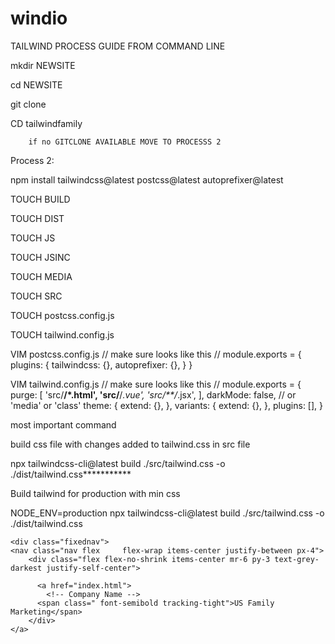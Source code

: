# windio

TAILWIND PROCESS GUIDE FROM COMMAND LINE

mkdir NEWSITE

cd NEWSITE

git clone 

CD tailwindfamily
	
		if no GITCLONE AVAILABLE MOVE TO PROCESSS 2

Process 2:

npm install tailwindcss@latest postcss@latest autoprefixer@latest

TOUCH BUILD

TOUCH DIST

TOUCH JS

TOUCH JSINC

TOUCH  MEDIA

TOUCH SRC

TOUCH postcss.config.js

TOUCH tailwind.config.js

VIM postcss.config.js
// make sure looks like this //
module.exports = {
    plugins: {
      tailwindcss: {},
      autoprefixer: {},
    }
  }


VIM tailwind.config.js
// make sure looks like this //
module.exports = {
  purge: [
    'src/**/*.html',
    'src/**/*.vue',
    'src/**/*.jsx',
  ],
  darkMode: false, // or 'media' or 'class'
  theme: {
    extend: {},
  },
  variants: {
    extend: {},
  },
  plugins: [],
}

most important command

build css file with changes added to tailwind.css in src file

npx tailwindcss-cli@latest build ./src/tailwind.css -o ./dist/tailwind.css***********








Build tailwind for production with min css

NODE_ENV=production npx tailwindcss-cli@latest build ./src/tailwind.css -o ./dist/tailwind.css



<div class="flex">
  <div class="flex-1 ...">
    <!-- Will grow and shrink as needed without taking initial size into account -->
  </div>
  <div class="flex-1 ...">
    <!-- Will grow and shrink as needed without taking initial size into account -->
  </div>
  <div class="flex-1 ...">
    <!-- Will grow and shrink as needed without taking initial size into account -->
  </div>
</div>

    <div class="fixednav">
    <nav class="nav flex 	 flex-wrap items-center justify-between px-4">
        <div class="flex flex-no-shrink items-center mr-6 py-3 text-grey-darkest justify-self-center">
          	
          <a href="index.html">
            <!-- Company Name -->
          <span class=" font-semibold tracking-tight">US Family Marketing</span>
        </div>
    </a>



